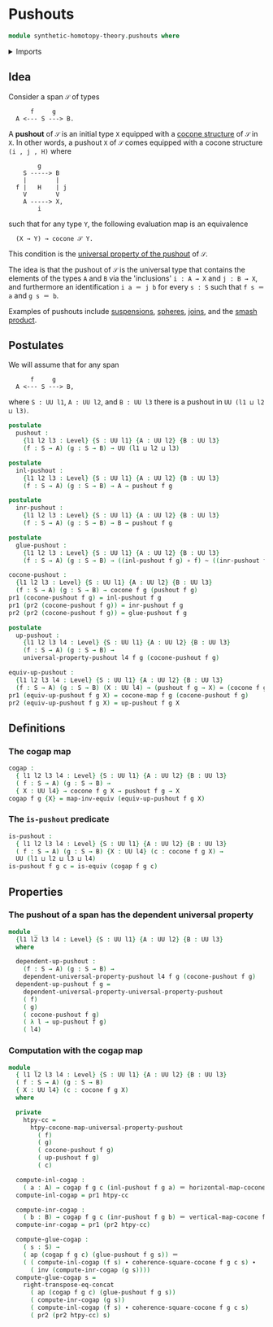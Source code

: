 # Pushouts

```agda
module synthetic-homotopy-theory.pushouts where
```

<details><summary>Imports</summary>

```agda
open import foundation.action-on-identifications-functions
open import foundation.dependent-pair-types
open import foundation.equivalences
open import foundation.function-types
open import foundation.homotopies
open import foundation.identity-types
open import foundation.universe-levels

open import synthetic-homotopy-theory.26-descent
open import synthetic-homotopy-theory.cocones-under-spans
open import synthetic-homotopy-theory.dependent-universal-property-pushouts
open import synthetic-homotopy-theory.universal-property-pushouts
```

</details>

## Idea

Consider a span `𝒮` of types

```text
      f     g
  A <--- S ---> B.
```

A **pushout** of `𝒮` is an initial type `X` equipped with a
[cocone structure](synthetic-homotopy-theory.cocones-under-spans.md) of `𝒮` in
`X`. In other words, a pushout `X` of `𝒮` comes equipped with a cocone structure
`(i , j , H)` where

```text
        g
    S -----> B
    |        |
  f |   H    | j
    V        V
    A -----> X,
        i
```

such that for any type `Y`, the following evaluation map is an equivalence

```text
  (X → Y) → cocone 𝒮 Y.
```

This condition is the
[universal property of the pushout](synthetic-homotopy-theory.universal-property-pushouts.md)
of `𝒮`.

The idea is that the pushout of `𝒮` is the universal type that contains the
elements of the types `A` and `B` via the 'inclusions' `i : A → X` and
`j : B → X`, and furthermore an identification `i a ＝ j b` for every `s : S`
such that `f s ＝ a` and `g s ＝ b`.

Examples of pushouts include
[suspensions](synthetic-homotopy-theory.suspensions-of-types.md),
[spheres](synthetic-homotopy-theory.spheres.md),
[joins](synthetic-homotopy-theory.joins-of-types.md), and the
[smash product](synthetic-homotopy-theory.smash-products-of-pointed-types.md).

## Postulates

We will assume that for any span

```text
      f     g
  A <--- S ---> B,
```

where `S : UU l1`, `A : UU l2`, and `B : UU l3` there is a pushout in
`UU (l1 ⊔ l2 ⊔ l3)`.

```agda
postulate
  pushout :
    {l1 l2 l3 : Level} {S : UU l1} {A : UU l2} {B : UU l3}
    (f : S → A) (g : S → B) → UU (l1 ⊔ l2 ⊔ l3)

postulate
  inl-pushout :
    {l1 l2 l3 : Level} {S : UU l1} {A : UU l2} {B : UU l3}
    (f : S → A) (g : S → B) → A → pushout f g

postulate
  inr-pushout :
    {l1 l2 l3 : Level} {S : UU l1} {A : UU l2} {B : UU l3}
    (f : S → A) (g : S → B) → B → pushout f g

postulate
  glue-pushout :
    {l1 l2 l3 : Level} {S : UU l1} {A : UU l2} {B : UU l3}
    (f : S → A) (g : S → B) → ((inl-pushout f g) ∘ f) ~ ((inr-pushout f g) ∘ g)

cocone-pushout :
  {l1 l2 l3 : Level} {S : UU l1} {A : UU l2} {B : UU l3}
  (f : S → A) (g : S → B) → cocone f g (pushout f g)
pr1 (cocone-pushout f g) = inl-pushout f g
pr1 (pr2 (cocone-pushout f g)) = inr-pushout f g
pr2 (pr2 (cocone-pushout f g)) = glue-pushout f g

postulate
  up-pushout :
    {l1 l2 l3 l4 : Level} {S : UU l1} {A : UU l2} {B : UU l3}
    (f : S → A) (g : S → B) →
    universal-property-pushout l4 f g (cocone-pushout f g)

equiv-up-pushout :
  {l1 l2 l3 l4 : Level} {S : UU l1} {A : UU l2} {B : UU l3}
  (f : S → A) (g : S → B) (X : UU l4) → (pushout f g → X) ≃ (cocone f g X)
pr1 (equiv-up-pushout f g X) = cocone-map f g (cocone-pushout f g)
pr2 (equiv-up-pushout f g X) = up-pushout f g X
```

## Definitions

### The cogap map

```agda
cogap :
  { l1 l2 l3 l4 : Level} {S : UU l1} {A : UU l2} {B : UU l3}
  ( f : S → A) (g : S → B) →
  { X : UU l4} → cocone f g X → pushout f g → X
cogap f g {X} = map-inv-equiv (equiv-up-pushout f g X)
```

### The `is-pushout` predicate

```agda
is-pushout :
  { l1 l2 l3 l4 : Level} {S : UU l1} {A : UU l2} {B : UU l3}
  ( f : S → A) (g : S → B) {X : UU l4} (c : cocone f g X) →
  UU (l1 ⊔ l2 ⊔ l3 ⊔ l4)
is-pushout f g c = is-equiv (cogap f g c)
```

## Properties

### The pushout of a span has the dependent universal property

```agda
module _
  {l1 l2 l3 l4 : Level} {S : UU l1} {A : UU l2} {B : UU l3}
  where

  dependent-up-pushout :
    (f : S → A) (g : S → B) →
    dependent-universal-property-pushout l4 f g (cocone-pushout f g)
  dependent-up-pushout f g =
    dependent-universal-property-universal-property-pushout
    ( f)
    ( g)
    ( cocone-pushout f g)
    ( λ l → up-pushout f g)
    ( l4)
```

### Computation with the cogap map

```agda
module _
  { l1 l2 l3 l4 : Level} {S : UU l1} {A : UU l2} {B : UU l3}
  ( f : S → A) (g : S → B)
  { X : UU l4} (c : cocone f g X)
  where

  private
    htpy-cc =
      htpy-cocone-map-universal-property-pushout
        ( f)
        ( g)
        ( cocone-pushout f g)
        ( up-pushout f g)
        ( c)

  compute-inl-cogap :
    ( a : A) → cogap f g c (inl-pushout f g a) ＝ horizontal-map-cocone f g c a
  compute-inl-cogap = pr1 htpy-cc

  compute-inr-cogap :
    ( b : B) → cogap f g c (inr-pushout f g b) ＝ vertical-map-cocone f g c b
  compute-inr-cogap = pr1 (pr2 htpy-cc)

  compute-glue-cogap :
    ( s : S) →
    ( ap (cogap f g c) (glue-pushout f g s)) ＝
    ( ( compute-inl-cogap (f s) ∙ coherence-square-cocone f g c s) ∙
      ( inv (compute-inr-cogap (g s))))
  compute-glue-cogap s =
    right-transpose-eq-concat
      ( ap (cogap f g c) (glue-pushout f g s))
      ( compute-inr-cogap (g s))
      ( compute-inl-cogap (f s) ∙ coherence-square-cocone f g c s)
      ( pr2 (pr2 htpy-cc) s)
```
